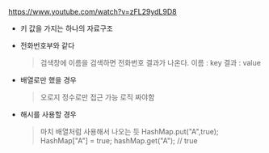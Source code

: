 https://www.youtube.com/watch?v=zFL29ydL9D8

- 키 값을 가지는 하나의 자료구조
- 전화번호부와 같다
  > 검색창에 이름을 검색하면 전화번호 결과가 나온다.
  > 이름 : key
  > 결과 : value
- 배열로만 했을 경우

  > 오로지 정수로만 접근 가능
  > 로직 짜야함

- 해시를 사용할 경우
  > 마치 배열처럼 사용해서 나오는 듯
  > HashMap.put("A",true);
  > HashMap["A"] = true;
  > hashMap.get("A"); // true
